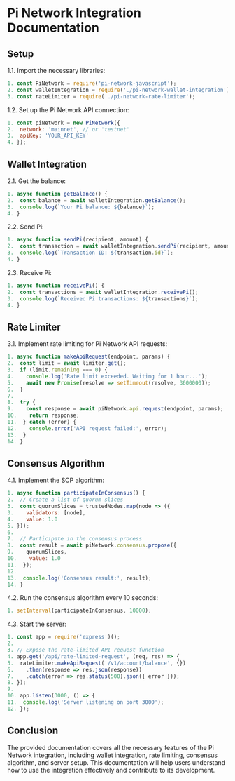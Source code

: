 # Pi Network Integration Documentation

## Setup

1.1. Import the necessary libraries:

```javascript
1. const PiNetwork = require('pi-network-javascript');
2. const walletIntegration = require('./pi-network-wallet-integration');
3. const rateLimiter = require('./pi-network-rate-limiter');
```

1.2. Set up the Pi Network API connection:

```javascript
1. const piNetwork = new PiNetwork({
2.  network: 'mainnet', // or 'testnet'
3.  apiKey: 'YOUR_API_KEY'
4. });
```

## Wallet Integration

2.1. Get the balance:

```javascript
1. async function getBalance() {
2.  const balance = await walletIntegration.getBalance();
3.  console.log(`Your Pi balance: ${balance}`);
4. }
```
  
2.2. Send Pi:

```javascript
1. async function sendPi(recipient, amount) {
2.  const transaction = await walletIntegration.sendPi(recipient, amount);
3.  console.log(`Transaction ID: ${transaction.id}`);
4. }
```

2.3. Receive Pi:

```javascript
1. async function receivePi() {
2.  const transactions = await walletIntegration.receivePi();
3.  console.log(`Received Pi transactions: ${transactions}`);
4. }
```

## Rate Limiter

3.1. Implement rate limiting for Pi Network API requests:

```javascript
1. async function makeApiRequest(endpoint, params) {
2.  const limit = await limiter.get();
3.  if (limit.remaining === 0) {
4.    console.log('Rate limit exceeded. Waiting for 1 hour...');
5.    await new Promise(resolve => setTimeout(resolve, 3600000));
6.  }
7. 
8.  try {
9.    const response = await piNetwork.api.request(endpoint, params);
10.    return response;
11.  } catch (error) {
12.    console.error('API request failed:', error);
13.  }
14. }
```
## Consensus Algorithm

4.1. Implement the SCP algorithm:

```javascript
1. async function participateInConsensus() {
2.  // Create a list of quorum slices
3.  const quorumSlices = trustedNodes.map(node => ({
3.    validators: [node],
4.    value: 1.0
5. }));
6. 
7.  // Participate in the consensus process
8.  const result = await piNetwork.consensus.propose({
9.    quorumSlices,
10.    value: 1.0
11.  });
12. 
13.  console.log('Consensus result:', result);
14. }
```
  
4.2. Run the consensus algorithm every 10 seconds:

```javascript
1. setInterval(participateInConsensus, 10000);
```
  
4.3. Start the server:

```javascript
1. const app = require('express')();
2. 
3. // Expose the rate-limited API request function
4. app.get('/api/rate-limited-request', (req, res) => {
5.  rateLimiter.makeApiRequest('/v1/account/balance', {})
6.    .then(response => res.json(response))
7.    .catch(error => res.status(500).json({ error }));
8. });
9. 
10. app.listen(3000, () => {
11.  console.log('Server listening on port 3000');
12. });
```

## Conclusion

The provided documentation covers all the necessary features of the Pi Network integration, including wallet integration, rate limiting, consensus algorithm, and server setup. This documentation will help users understand how to use the integration effectively and contribute to its development.
